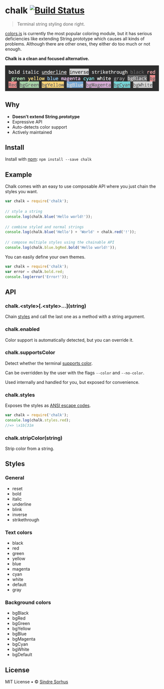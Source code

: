 # chalk [![Build Status](https://secure.travis-ci.org/sindresorhus/chalk.png?branch=master)](http://travis-ci.org/sindresorhus/chalk)

> Terminal string styling done right.

[colors.js](https://github.com/Marak/colors.js) is currently the most popular coloring module, but it has serious deficiencies like extending String.prototype which causes all kinds of problems. Although there are other ones, they either do too much or not enough.

**Chalk is a clean and focused alternative.**

![screenshot](screenshot.png)


## Why

- **Doesn't extend String.prototype**
- Expressive API
- Auto-detects color support
- Actively maintained


## Install

Install with [npm](https://npmjs.org/package/chalk): `npm install --save chalk`


## Example

Chalk comes with an easy to use composable API where you just chain the styles you want.

```js
var chalk = require('chalk');

// style a string
console.log(chalk.blue('Hello world!'));

// combine styled and normal strings
console.log(chalk.blue('Hello') + 'World' + chalk.red('!'));

// compose multiple styles using the chainable API
console.log(chalk.blue.bgRed.bold('Hello world!'));
```

You can easily define your own themes.

```js
var chalk = require('chalk');
var error = chalk.bold.red;
console.log(error('Error!'));
```


## API

### chalk.\<style\>\[.\<style\>...\](string)

Chain [styles](#styles) and call the last one as a method with a string argument.


### chalk.enabled

Color support is automatically detected, but you can override it.

### chalk.supportsColor

Detect whether the terminal [supports color](https://github.com/sindresorhus/has-color).

Can be overridden by the user with the flags `--color` and `--no-color`.

Used internally and handled for you, but exposed for convenience.

### chalk.styles

Exposes the styles as [ANSI escape codes](https://github.com/sindresorhus/ansi-styles).

```js
var chalk = require('chalk');
console.log(chalk.styles.red);
//=> \x1b[31m
```

### chalk.stripColor(string)

Strip color from a string.


## Styles

### General

- reset
- bold
- italic
- underline
- blink
- inverse
- strikethrough

### Text colors

- black
- red
- green
- yellow
- blue
- magenta
- cyan
- white
- default
- gray

### Background colors

- bgBlack
- bgRed
- bgGreen
- bgYellow
- bgBlue
- bgMagenta
- bgCyan
- bgWhite
- bgDefault


## License

MIT License • © [Sindre Sorhus](http://sindresorhus.com)
